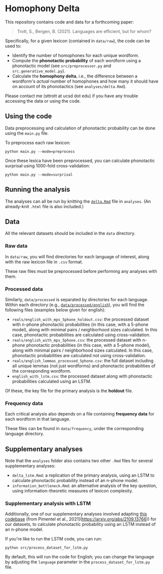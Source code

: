 # Homophony Delta

This repository contains code and data for a forthcoming paper:

> Trott, S., Bergen, B. (2021). Languages are efficient, but for whom?

Specifically, for a given lexicon (contained in `data/raw`), the code can be used to:

- Identify the number of homophones for each unique wordform.  
- Compute the **phonotactic probability** of each wordform using a phonotactic model (see `src/preprocessor.py` and `src.generative_model.py`).  
- Calculate the **homophony delta**, i.e., the difference between a wordform's *actual* number of homophones and how many it should have on account of its phonotactics (see `analyses/delta.Rmd`).  

Please contact me (sttrott at ucsd dot edu) if you have any trouble accessing the data or using the code.

## Using the code

Data preprocessing and calculation of phonotactic probability can be done using the `main.py` file.

To preprocess each raw lexicon:

```
python main.py --mode=preprocess
```

Once these lexica have been preprocessed, you can calculate phonotactic surprisal using 1000-fold cross-validation:

```
python main.py --mode=surprisal
```

## Running the analysis

The analyses can all be run by knitting the [`delta.Rmd`](https://github.com/seantrott/homophony_delta/blob/main/analyses/delta.Rmd) file in `analyses`. (An already-knit `.html` file is also included.)

## Data

All the relevant datasets should be included in the `data` directory.

### Raw data

In `data/raw`, you will find directories for each language of interest, along with the raw lexicon file in `.csv` format.

These raw files must be preprocessed before performing any analyses with them.

### Processed data

Similarly, `data/processed` is separated by directories for each language. Within each directory (e.g., [`data/processed/english`](https://github.com/seantrott/homophony_delta/tree/main/data/processed/english)), you will find the following files (examples below given for english):

- `reals/english_with_mps_5phone_holdout.csv`: the processed dataset with n-phone phonotactic probabilities (in this case, with a 5-phone model), along with minimal pairs / neighborhood sizes calculated.  In this case, phonotactic probabilities are calculated using cross-validation.  
- `reals/english_with_mps_5phone.csv`: the processed dataset with n-phone phonotactic probabilities (in this case, with a 5-phone model), along with minimal pairs / neighborhood sizes calculated.  In this case, phonotactic probabilities are calculated not using cross-validation.  
- `reals/english_lemmas_processed_5phone.csv`: the full dataset including all unique lemmas (not just wordforms) and phonotactic probabilities of the corresponding wordform.  
- `english_with_lstm.csv`: the processed dataset along with phonotactic probabilities calculated using an LSTM.  

Of these, the key file for the primary analysis is the **holdout** file.

### Frequency data

Each critical analysis also depends on a file containing **frequency data** for each wordform in that language.

These files can be found in `data/frequency`, under the corresponding language directory.

## Supplementary analyses

Note that the `analyses` folder also contains two other `.Rmd` files for several supplementary analyses:

- `delta_lstm.Rmd`: a replication of the primary analysis, using an LSTM to calculate phonotactic probability instead of an n-phone model.  
- `information_bottleneck.Rmd`: an alternative analysis of the key question, using information-theoretic measures of lexicon complexity.  

### Supplementary analysis with LSTM

Additionally, one of our supplementary analyses involved adapting [this codebase](https://github.com/rycolab/homophony-as-renyi-entropy) (from Pimentel et al., 2021](https://arxiv.org/abs/2109.13766)) for our datasets, to calculate phonotactic probability using an LSTM instead of an n-phone model.

If you're like to run the LSTM code, you can run:

```
python src/process_dataset_for_lstm.py
```

By default, this will run the code for English; you can change the language by adjusting the `language` parameter in the `process_dataset_for_lstm.py` file.


